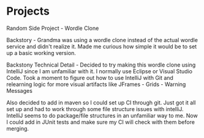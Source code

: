 # Projects
Random Side Project - Wordle Clone

Backstory - Grandma was using a wordle clone instead of the actual wordle service and didn't realize it.  Made me curious how simple it would be to set up a basic working version.

Backstony Technical Detail - Decided to try making this wordle clone using IntelliJ since I am unfamiliar with it.  I normally use Eclipse or Visual Studio Code.  Took a moment to figure out how to use IntelliJ with Git and relearning logic for more visual artifacts like JFrames - Grids - Warning Messages

Also decided to add in maven so I could set up CI through git.  Just got it all set up and had to work through some file structure issues with intelliJ.  IntelliJ seems to do package/file structures in an unfamiliar way to me.  Now I could add in JUnit tests and make sure my CI will check with them before merging.
